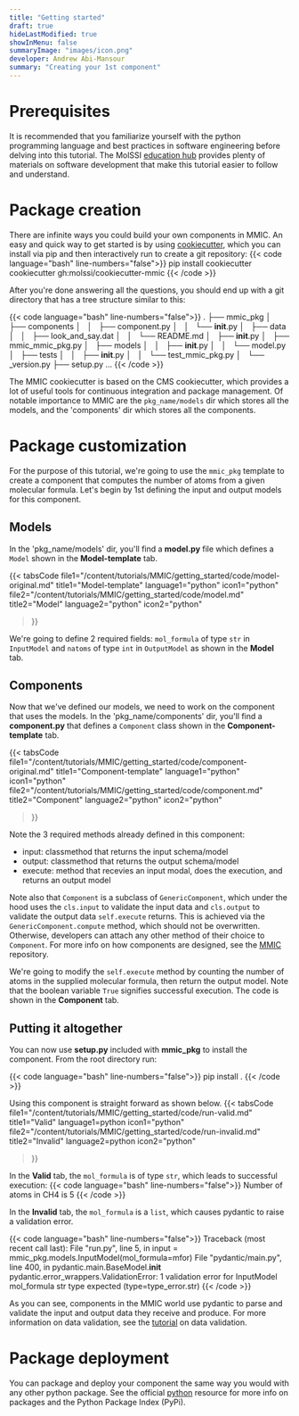 ```yaml
---
title: "Getting started"
draft: true
hideLastModified: true
showInMenu: false
summaryImage: "images/icon.png"
developer: Andrew Abi-Mansour
summary: "Creating your 1st component"
---
```


# Prerequisites

It is recommended that you familiarize yourself with the python programming language and best practices in software engineering before delving into this tutorial.
The MolSSI [education hub](http://education.molssi.org/resources.html) provides plenty of materials on software development that make this tutorial easier to follow
and understand.

# Package creation

There are infinite ways you could build your own components in MMIC. An easy and quick way to get started is by using
[cookiecutter](https://github.com/cookiecutter/cookiecutter), which you can install via pip and then interactively run to create a git repository:
{{< code language="bash" line-numbers="false">}}
pip install cookiecutter
cookiecutter gh:molssi/cookiecutter-mmic
{{< /code >}}

After you're done answering all the questions, you should end up with a git directory that has a tree structure similar to this:

{{< code language="bash" line-numbers="false">}}
.
├── mmic_pkg
│   ├── components
│   │   ├── component.py
│   │   └── __init__.py
│   ├── data
│   │   ├── look_and_say.dat
│   │   └── README.md
│   ├── __init__.py
│   ├── mmic_mmic_pkg.py
│   ├── models
│   │   ├── __init__.py
│   │   └── model.py
│   ├── tests
│   │   ├── __init__.py
│   │   └── test_mmic_pkg.py
│   └── _version.py
├── setup.py
...
{{< /code >}}

The MMIC cookiecutter is based on the CMS cookiecutter, which provides a lot of useful tools for continuous integration and package management. Of notable importance to MMIC are the 
`pkg_name/models` dir which stores all the models, and the 'components' dir which stores all the components.

# Package customization
For the purpose of this tutorial, we're going to use the `mmic_pkg` template to create a component that computes the number of atoms from a given molecular formula. 
Let's begin by 1st defining the input and output models for this component.

## Models
In the 'pkg_name/models' dir, you'll find a **model.py** file which defines a `Model` shown in the **Model-template** tab.

{{< tabsCode
    file1="/content/tutorials/MMIC/getting_started/code/model-original.md" title1="Model-template" language1="python" icon1="python"
    file2="/content/tutorials/MMIC/getting_started/code/model.md" title2="Model" language2="python" icon2="python"
>}}

We're going to define 2 required fields: `mol_formula` of type `str` in `InputModel` and `natoms` of type `int` in `OutputModel` as shown in the **Model** tab.
 
## Components

Now that we've defined our models, we need to work on the component that uses the models. 
In the 'pkg_name/components' dir, you'll find a **component.py** that defines a `Component` class shown in the **Component-template** tab.

{{< tabsCode
    file1="/content/tutorials/MMIC/getting_started/code/component-original.md" title1="Component-template" language1="python" icon1="python"
    file2="/content/tutorials/MMIC/getting_started/code/component.md" title2="Component" language2="python" icon2="python"
>}}

Note the 3 required methods already defined in this component:
- input: classmethod that returns the input schema/model
- output: classmethod that returns the output schema/model
- execute: method that recevies an input modal, does the execution, and returns an output model 

Note also that `Component` is a subclass of `GenericComponent`, which under the hood uses the `cls.input` to validate the input data and `cls.output` to validate the
output data `self.execute` returns. This is achieved via the `GenericComponent.compute` method, which should not be overwritten. Otherwise, developers can attach any other 
method of their choice to `Component`. For more info on how components are designed, see the [MMIC](https://github.com/MolSSI/mmic) repository.

We're going to modify the `self.execute` method by counting the number of atoms in the supplied molecular formula, then return the output model. Note that the boolean variable `True` 
signifies successful execution. The code is shown in the **Component** tab.

## Putting it altogether

You can now use **setup.py** included with **mmic_pkg** to install the component. From the root directory run:

{{< code language="bash" line-numbers="false">}}
pip install .
{{< /code >}}

Using this component is straight forward as shown below.
{{< tabsCode
    file1="/content/tutorials/MMIC/getting_started/code/run-valid.md" title1="Valid" language1=python icon1="python"
    file2="/content/tutorials/MMIC/getting_started/code/run-invalid.md" title2="Invalid" language2=python icon2="python"
>}}

In the **Valid** tab, the `mol_formula` is of type `str`, which leads to successful execution:
{{< code language="bash" line-numbers="false">}}
  Number of atoms in CH4 is 5
{{< /code >}}

In the **Invalid** tab, the `mol_formula` is a `list`, which causes pydantic to raise a validation error.

{{< code language="bash" line-numbers="false">}}
  Traceback (most recent call last):
  File "run.py", line 5, in <module>
    input = mmic_pkg.models.InputModel(mol_formula=mfor)
  File "pydantic/main.py", line 400, in pydantic.main.BaseModel.__init__
pydantic.error_wrappers.ValidationError: 1 validation error for InputModel
mol_formula
  str type expected (type=type_error.str)
{{< /code >}}

As you can see, components in the MMIC world use pydantic to parse and validate the input and output data they receive and produce. For more information on data validation, see the [tutorial](/tutorials/data_validation/) on data validation.

# Package deployment

You can package and deploy your component the same way you would with any other python package. See the official [python](http://packaging.python.org) resource for more info on packages and the 
Python Package Index (PyPi).
